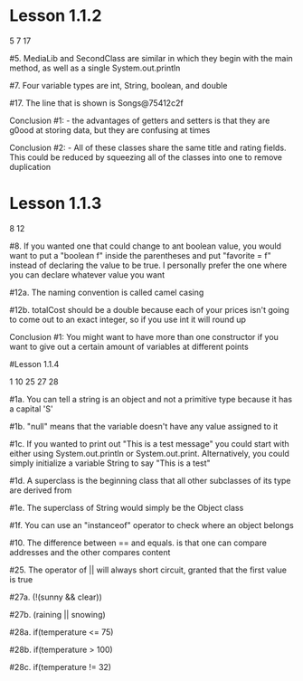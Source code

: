 # Lesson 1.1.2
<p> 5 7 17</p>

<p> #5. MediaLib and SecondClass are similar in which they begin with the main method, as well as a single System.out.println</p>

<p> #7. Four variable types are int, String, boolean, and double</p>

<p> #17. The line that is shown is Songs@75412c2f</p>

<p> Conclusion #1: - the advantages of getters and setters is that they are g0ood at storing data, but they are confusing at times</p>
<p> Conclusion #2: - All of these classes share the same title and rating fields. This could be reduced by squeezing all of the classes into one to remove duplication</p>

# Lesson 1.1.3
<p> 8 12</p>

<p> #8. If you wanted one that could change to ant boolean value, you would want to put a "boolean f" inside the parentheses and put "favorite = f" instead of declaring the value to be true. I personally prefer the one where you can declare whatever value you want</p>

<p> #12a. The naming convention is called camel casing </p>
<p> #12b. totalCost should be a double because each of your prices isn't going to come out to an exact integer, so if you use int it will round up </p>

<p> Conclusion #1: You might want to have more than one constructor if you want to give out a certain amount of variables at different points</p>

#Lesson 1.1.4
<p> 1 10 25 27 28</p>

<p>#1a. You can tell a string is an object and not a primitive type because it has a capital 'S'</p>
<p>#1b. "null" means that the variable doesn't have any value assigned to it</p>
<p>#1c. If you wanted to print out "This is a test message" you could start with either using System.out.println or System.out.print. Alternatively, you could simply initialize a variable String to say "This is a test"</p>
<p>#1d. A superclass is the beginning class that all other subclasses of its type are derived from</p>
<p>#1e. The superclass of String would simply be the Object class</p>
<p>#1f. You can use an "instanceof" operator to check where an object belongs</p>

<p>#10. The difference between == and equals. is that one can compare addresses and the other compares content</p>

<p>#25. The operator of || will always short circuit, granted that the first value is true</p>

<p>#27a.  (!(sunny && clear))</p>
<p>#27b.  (raining || snowing)</p>

<p>#28a. if(temperature <= 75)</p>
<p>#28b. if(temperature > 100)</p>
<p>#28c. if(temperature != 32)</p>